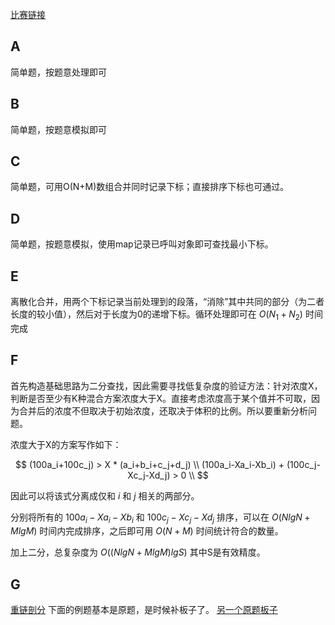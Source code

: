 [比赛链接](https://atcoder.jp/contests/abc294)

## A

简单题，按题意处理即可

## B

简单题，按题意模拟即可

## C

简单题，可用O(N+M)数组合并同时记录下标；直接排序下标也可通过。

## D

简单题，按题意模拟，使用map记录已呼叫对象即可查找最小下标。

## E

离散化合并，用两个下标记录当前处理到的段落，“消除”其中共同的部分（为二者长度的较小值），然后对于长度为0的递增下标。循环处理即可在 $O(N_1+N_2)$ 时间完成

## F

首先构造基础思路为二分查找，因此需要寻找低复杂度的验证方法：针对浓度X，判断是否至少有K种混合方案浓度大于X。直接考虑浓度高于某个值并不可取，因为合并后的浓度不但取决于初始浓度，还取决于体积的比例。所以要重新分析问题。

浓度大于X的方案写作如下：

$$
(100a_i+100c_j) > X * (a_i+b_i+c_j+d_j) \\
(100a_i-Xa_i-Xb_i) + (100c_j-Xc_j-Xd_j) > 0 \\
$$

因此可以将该式分离成仅和 $i$ 和 $j$ 相关的两部分。

分别将所有的 $100a_i-Xa_i-Xb_i$ 和  $100c_j-Xc_j-Xd_j$ 排序，可以在 $O(NlgN+MlgM)$ 时间内完成排序，之后即可用 $O(N+M)$ 时间统计符合的数量。

加上二分，总复杂度为 $O((NlgN+MlgM)lg S)$ 其中S是有效精度。

## G

[重链剖分](https://cp-algorithms.com/graph/hld.html#practice-problems) 下面的例题基本是原题，是时候补板子了。
[另一个原题板子](https://judge.yosupo.jp/problem/dynamic_tree_vertex_add_path_sum)

